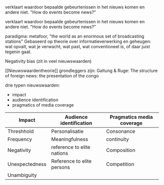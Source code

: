 verklaart waardoor bepaalde gebeurtenissen in het nieuws komen en andere niet. "How do events become news?"

verklaart waardoor bepaalde gebeurtenissen in het nieuws komen en andere niet. "How do events become news?"

paradigma: metafoor, "the world as an enormous set of broadcasting stations"
Gebaseerd op theorie over informatieverwerking en geheugen: wat opvalt, wat je verwacht, wat past, wat conventioneel is, of daar juist tegenin gaat.

Negativity bias (zit in veel nieuwswaarden)

[[Nieuwswaardentheorie]] grondleggers zijn: Galtung & Ruge: The structure of foreign news: the presentation of the congo

drie typen nieuwswaarden:
- impact 
- audience identification
- pragmatics of media coverage

| Impact         | Audience identification    | Pragmatics media coverage |
| -------------- | -------------------------- | ------------------------- |
| Threshhold     | Personalisatie             | Consonance                |
| Frequency      | Meaningfulness             | continuity                |
| Negativity     | reference to elite nations | Composition               |
| Unexpectedness | Reference to elite persons | Competition               |
| Unambiguity    |                            |                           |
